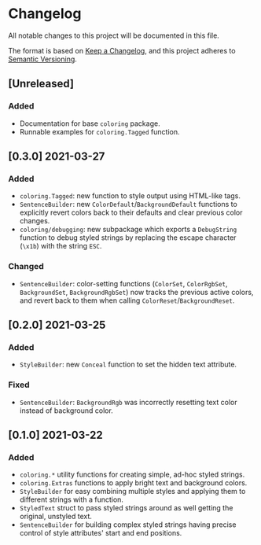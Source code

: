 # Changelog
All notable changes to this project will be documented in this file.

The format is based on [Keep a Changelog](https://keepachangelog.com/en/1.1.0/),
and this project adheres to [Semantic Versioning](https://semver.org/spec/v2.0.0.html).

## [Unreleased]

### Added
* Documentation for base `coloring` package.
* Runnable examples for `coloring.Tagged` function.

## [0.3.0] 2021-03-27

### Added
* `coloring.Tagged`: new function to style output using HTML-like tags.
* `SentenceBuilder`: new `ColorDefault`/`BackgroundDefault` functions to explicitly revert colors back to their defaults and clear previous color changes.
* `coloring/debugging`: new subpackage which exports a `DebugString` function to debug styled strings by replacing the escape character (`\x1b`) with the string `ESC`.

### Changed
* `SentenceBuilder`: color-setting functions (`ColorSet`, `ColorRgbSet`, `BackgroundSet`, `BackgroundRgbSet`) now tracks the previous active colors, and revert back to them when calling `ColorReset`/`BackgroundReset`.

## [0.2.0] 2021-03-25

### Added
* `StyleBuilder`: new `Conceal` function to set the hidden text attribute.

### Fixed
* `SentenceBuilder`: `BackgroundRgb` was incorrectly resetting text color instead of background color.

## [0.1.0] 2021-03-22

### Added
* `coloring.*` utility functions for creating simple, ad-hoc styled strings.
* `coloring.Extras` functions to apply bright text and background colors.
* `StyleBuilder` for easy combining multiple styles and applying them to different strings with a function.
* `StyledText` struct to pass styled strings around as well getting the original, unstyled text.
* `SentenceBuilder` for building complex styled strings having precise control of style attributes' start and end positions.
